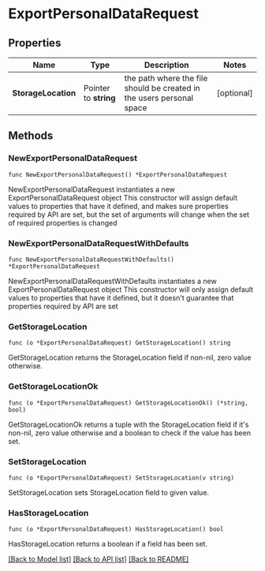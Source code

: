 # ExportPersonalDataRequest

## Properties

Name | Type | Description | Notes
------------ | ------------- | ------------- | -------------
**StorageLocation** | Pointer to **string** | the path where the file should be created in the users personal space | [optional] 

## Methods

### NewExportPersonalDataRequest

`func NewExportPersonalDataRequest() *ExportPersonalDataRequest`

NewExportPersonalDataRequest instantiates a new ExportPersonalDataRequest object
This constructor will assign default values to properties that have it defined,
and makes sure properties required by API are set, but the set of arguments
will change when the set of required properties is changed

### NewExportPersonalDataRequestWithDefaults

`func NewExportPersonalDataRequestWithDefaults() *ExportPersonalDataRequest`

NewExportPersonalDataRequestWithDefaults instantiates a new ExportPersonalDataRequest object
This constructor will only assign default values to properties that have it defined,
but it doesn't guarantee that properties required by API are set

### GetStorageLocation

`func (o *ExportPersonalDataRequest) GetStorageLocation() string`

GetStorageLocation returns the StorageLocation field if non-nil, zero value otherwise.

### GetStorageLocationOk

`func (o *ExportPersonalDataRequest) GetStorageLocationOk() (*string, bool)`

GetStorageLocationOk returns a tuple with the StorageLocation field if it's non-nil, zero value otherwise
and a boolean to check if the value has been set.

### SetStorageLocation

`func (o *ExportPersonalDataRequest) SetStorageLocation(v string)`

SetStorageLocation sets StorageLocation field to given value.

### HasStorageLocation

`func (o *ExportPersonalDataRequest) HasStorageLocation() bool`

HasStorageLocation returns a boolean if a field has been set.


[[Back to Model list]](../README.md#documentation-for-models) [[Back to API list]](../README.md#documentation-for-api-endpoints) [[Back to README]](../README.md)


